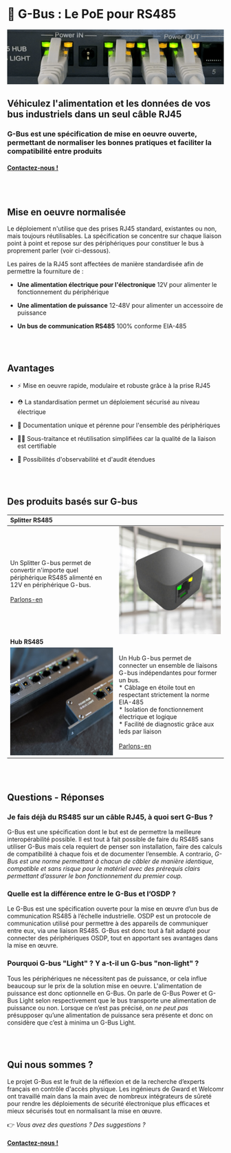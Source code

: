🚌 G-Bus : Le PoE pour RS485
============================

<p align="center"><img src="img/blink.gif"></p>

## Véhiculez l'alimentation et les données de vos bus industriels dans un seul câble RJ45
### G-Bus est une spécification de mise en oeuvre ouverte, permettant de normaliser les bonnes pratiques et faciliter la compatibilité entre produits

#### [Contactez-nous !](https://coda.io/form/G-Bus_dW-qvQxBeKl?Origin=EXPERT)

<BR /><BR />


**Mise en oeuvre normalisée**
-----------------------------

Le déploiement n'utilise que des prises RJ45 standard, existantes ou non, mais toujours réutilisables.
La spécification se concentre sur chaque liaison point à point et repose sur des périphériques pour constituer le bus à proprement parler (voir ci-dessous).

Les paires de la RJ45 sont affectées de manière standardisée afin de permettre la fourniture de :

*  **Une alimentation électrique pour l'électronique**
12V pour alimenter le fonctionnement du périphérique

*  **Une alimentation de puissance**
12-48V pour alimenter un accessoire de puissance

*  **Un bus de communication RS485**
100% conforme EIA-485

<BR /><BR />

**Avantages**
-------------


*  ⚡️ Mise en oeuvre rapide, modulaire et robuste grâce à la prise RJ45
  
*  ⛑️ La standardisation permet un déploiement sécurisé au niveau électrique
  
*  📑 Documentation unique et pérenne pour l'ensemble des périphériques
  
*  👷🏻 Sous-traitance et réutilisation simplifiées car la qualité de la liaison est certifiable
  
*  🔎 Possibilités d'observabilité et d'audit étendues
  

<BR /><BR />


**Des produits basés sur G-bus** 
---------------------------------


| **Splitter RS485** ||
| :------------ | ------------ |
| Un Splitter G-bus permet de convertir n'importe quel périphérique RS485 alimenté en 12V en périphérique G-bus.<BR /><BR />[Parlons-en](https://coda.io/form/G-Bus_dW-qvQxBeKl?Origin=SPLIT)  |  <img src="img/splitter.jpg" width="250" height="250"> |
| **Hub RS485** ||
| <img src="img/hub-light.png" width="250" height="250"> | Un Hub G-bus permet de connecter un ensemble de liaisons G-bus indépendantes pour former un bus.<BR />*  Câblage en étoile tout en respectant strictement la norme EIA-485<BR />*  Isolation de fonctionnement électrique et logique<BR />*  Facilité de diagnostic grâce aux leds par liaison<BR /><BR />[Parlons-en](https://coda.io/form/G-Bus_dW-qvQxBeKl?Origin=HUB) |


<BR /><BR />

**Questions - Réponses** 
---------------------------------
### **Je fais déjà du RS485 sur un câble RJ45, à quoi sert G-Bus ?**
G-Bus est une spécification dont le but est de permettre la meilleure interopérabilité possible. Il est tout à fait possible de faire du RS485 sans utiliser G-Bus mais cela requiert de penser son installation, faire des calculs de compatibilité à chaque fois et de documenter l’ensemble. A contrario, *G-Bus est une norme permettant à chacun de câbler de manière identique, compatible et sans risque pour le matériel avec des prérequis clairs permettant d’assurer le bon fonctionnement du premier coup.*


### **Quelle est la différence entre le G-Bus et l’OSDP ?**
Le G-Bus est une spécification ouverte pour la mise en œuvre d’un bus de communication RS485 à l’échelle industrielle.
OSDP est un protocole de communication utilisé pour permettre à des appareils de communiquer entre eux, via une liaison RS485.
G-Bus est donc tout à fait adapté pour connecter des périphériques OSDP, tout en apportant ses avantages dans la mise en œuvre.

### **Pourquoi G-bus "Light" ? Y a-t-il un G-bus "non-light" ?**
Tous les périphériques ne nécessitent pas de puissance, or cela influe beaucoup sur le prix de la solution mise en oeuvre. L'alimentation de puissance est donc optionnelle en G-Bus. On parle de G-Bus Power et G-Bus Light selon respectivement que le bus transporte une alimentation de puissance ou non.
Lorsque ce n’est pas précisé, on *ne peut pas* présupposer qu’une alimentation de puissance sera présente et donc on considère que c’est à minima un G-Bus Light.

<BR /><BR />

**Qui nous sommes ?** 
---------------------------------
Le projet G-Bus est le fruit de la réflexion et de la recherche d’experts français en contrôle d'accès physique. Les ingénieurs de Gward et Welcomr ont travaillé main dans la main avec de nombreux intégrateurs de sûreté pour rendre les déploiements de sécurité électronique plus efficaces et mieux sécurisés tout en normalisant la mise en œuvre.

👉 *Vous avez des questions ? Des suggestions ?*

#### [**Contactez-nous !**](https://coda.io/form/G-Bus_dW-qvQxBeKl?Origin=CONTACT)

